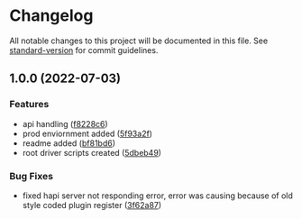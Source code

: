 # Changelog

All notable changes to this project will be documented in this file. See [standard-version](https://github.com/conventional-changelog/standard-version) for commit guidelines.

## 1.0.0 (2022-07-03)


### Features

* api handling ([f8228c6](https://github.com/Rajesh-Royal/react-slot-bookee/commit/f8228c687f134fd67f7d63056d74d5e09b58864f))
* prod enviornment added ([5f93a2f](https://github.com/Rajesh-Royal/react-slot-bookee/commit/5f93a2fffef3a7061c88c483a26937820cf79ee1))
* readme added ([bf81bd6](https://github.com/Rajesh-Royal/react-slot-bookee/commit/bf81bd6d504df94781479aa5f4f9c906270f24ee))
* root driver scripts created ([5dbeb49](https://github.com/Rajesh-Royal/react-slot-bookee/commit/5dbeb49e990f06a9ee4af6d1c2b8f10f1a3fe82d))


### Bug Fixes

* fixed hapi server not responding error, error was causing because of old style coded plugin register ([3f62a87](https://github.com/Rajesh-Royal/react-slot-bookee/commit/3f62a87c244d3680edc7b32fbe006d51c215de2b))
